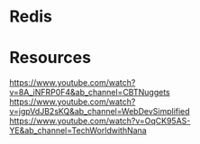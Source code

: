 # Redis

# Resources
https://www.youtube.com/watch?v=8A_iNFRP0F4&ab_channel=CBTNuggets
https://www.youtube.com/watch?v=jgpVdJB2sKQ&ab_channel=WebDevSimplified
https://www.youtube.com/watch?v=OqCK95AS-YE&ab_channel=TechWorldwithNana
